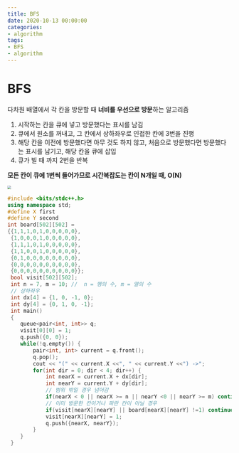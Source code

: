 ```yaml
---
title: BFS
date: 2020-10-13 00:00:00
categories:
- algorithm
tags:
- BFS
- algorithm
---
```


# BFS

다차원 배열에서 각 칸을 방문할 때 **너비를 우선으로 방문**하는 알고리즘

1. 시작하는 칸을 큐에 넣고 방문했다는 표시를 남김
2. 큐에서 원소를 꺼내고, 그 칸에서 상하좌우로 인접한 칸에 3번을 진행
3. 해당 칸을 이전에 방문했다면 아무 것도 하지 않고, 처음으로 방문했다면 방문했다는 표시를 남기고, 해당 칸을 큐에 삽입
4. 큐가 빌 때 까지 2번을 반복

**모든 칸이 큐에 1번씩 들어가므로 시간복잡도는 칸이 N개일 때, O(N)**

<img src="https://img1.daumcdn.net/thumb/R1280x0/?scode=mtistory2&fname=https%3A%2F%2Fblog.kakaocdn.net%2Fdn%2Fclyc4S%2FbtqyQ6MYwGu%2FDiWyF5a2fR7oAH62W553R0%2Fimg.gif" style="zoom:50%;" />



```c++
#include <bits/stdc++.h>
using namespace std;
#define X first
#define Y second
int board[502][502] =
{{1,1,1,0,1,0,0,0,0,0},
 {1,0,0,0,1,0,0,0,0,0},
 {1,1,1,0,1,0,0,0,0,0},
 {1,1,0,0,1,0,0,0,0,0},
 {0,1,0,0,0,0,0,0,0,0},
 {0,0,0,0,0,0,0,0,0,0},
 {0,0,0,0,0,0,0,0,0,0}};
 bool visit[502][502];
 int n = 7, m = 10; //  n = 헹의 수, m = 열의 수
 // 상하좌우
 int dx[4] = {1, 0, -1, 0};
 int dy[4] = {0, 1, 0, -1};
 int main()
 {
    queue<pair<int, int>> q;
    visit[0][0] = 1;
    q.push({0, 0});
    while(!q.empty()) {
        pair<int, int> current = q.front();
        q.pop();
        cout << "(" << current.X <<", " << current.Y <<") ->";
        for(int dir = 0; dir < 4; dir++) {
            int nearX = current.X + dx[dir];
            int nearY = current.Y + dy[dir];
            // 범위 밖일 경우 넘어감
            if(nearX < 0 || nearX >= n || nearY <0 || nearY >= m) continue;
            // 이미 방문한 칸이거나 파란 칸이 아닐 경우 
            if(visit[nearX][nearY] || board[nearX][nearY] !=1) continue;
            visit[nearX][nearY] = 1;
            q.push({nearX, nearY});
        }
    }
 }
```

